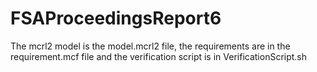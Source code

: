# FSAProceedingsReport6
The mcrl2 model is the model.mcrl2 file, the requirements are in the requirement.mcf file and the verification script is in VerificationScript.sh
